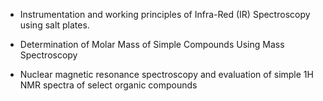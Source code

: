 - Instrumentation and working principles of Infra-Red (IR) Spectroscopy using salt plates.

- Determination of Molar Mass of Simple Compounds Using Mass Spectroscopy

- Nuclear magnetic resonance spectroscopy and evaluation of simple 1H NMR spectra of select organic compounds
